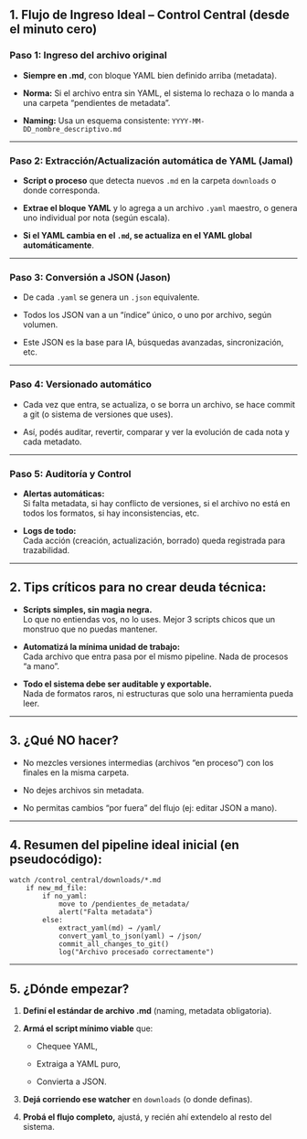 ## 1. **Flujo de Ingreso Ideal – Control Central (desde el minuto cero)**

### **Paso 1: Ingreso del archivo original**

- **Siempre en .md**, con bloque YAML bien definido arriba (metadata).
    
- **Norma:** Si el archivo entra sin YAML, el sistema lo rechaza o lo manda a una carpeta “pendientes de metadata”.
    
- **Naming:** Usa un esquema consistente: `YYYY-MM-DD_nombre_descriptivo.md`
    

---

### **Paso 2: Extracción/Actualización automática de YAML (Jamal)**

- **Script o proceso** que detecta nuevos `.md` en la carpeta `downloads` o donde corresponda.
    
- **Extrae el bloque YAML** y lo agrega a un archivo `.yaml` maestro, o genera uno individual por nota (según escala).
    
- **Si el YAML cambia en el `.md`, se actualiza en el YAML global automáticamente**.
    

---

### **Paso 3: Conversión a JSON (Jason)**

- De cada `.yaml` se genera un `.json` equivalente.
    
- Todos los JSON van a un “índice” único, o uno por archivo, según volumen.
    
- Este JSON es la base para IA, búsquedas avanzadas, sincronización, etc.
    

---

### **Paso 4: Versionado automático**

- Cada vez que entra, se actualiza, o se borra un archivo, se hace commit a git (o sistema de versiones que uses).
    
- Así, podés auditar, revertir, comparar y ver la evolución de cada nota y cada metadato.
    

---

### **Paso 5: Auditoría y Control**

- **Alertas automáticas:**  
    Si falta metadata, si hay conflicto de versiones, si el archivo no está en todos los formatos, si hay inconsistencias, etc.
    
- **Logs de todo:**  
    Cada acción (creación, actualización, borrado) queda registrada para trazabilidad.
    

---

## 2. **Tips críticos para no crear deuda técnica:**

- **Scripts simples, sin magia negra.**  
    Lo que no entiendas vos, no lo uses. Mejor 3 scripts chicos que un monstruo que no puedas mantener.
    
- **Automatizá la mínima unidad de trabajo:**  
    Cada archivo que entra pasa por el mismo pipeline. Nada de procesos “a mano”.
    
- **Todo el sistema debe ser auditable y exportable.**  
    Nada de formatos raros, ni estructuras que solo una herramienta pueda leer.
    

---

## 3. **¿Qué NO hacer?**

- No mezcles versiones intermedias (archivos “en proceso”) con los finales en la misma carpeta.
    
- No dejes archivos sin metadata.
    
- No permitas cambios “por fuera” del flujo (ej: editar JSON a mano).
    

---

## 4. **Resumen del pipeline ideal inicial (en pseudocódigo):**

```pseudocode
watch /control_central/downloads/*.md
    if new_md_file:
        if no_yaml:
            move to /pendientes_de_metadata/
            alert("Falta metadata")
        else:
            extract_yaml(md) → /yaml/
            convert_yaml_to_json(yaml) → /json/
            commit_all_changes_to_git()
            log("Archivo procesado correctamente")
```

---

## 5. **¿Dónde empezar?**

1. **Definí el estándar de archivo .md** (naming, metadata obligatoria).
    
2. **Armá el script mínimo viable** que:
    
    - Chequee YAML,
        
    - Extraiga a YAML puro,
        
    - Convierta a JSON.
        
3. **Dejá corriendo ese watcher** en `downloads` (o donde definas).
    
4. **Probá el flujo completo,** ajustá, y recién ahí extendelo al resto del sistema.